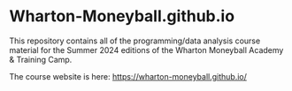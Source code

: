 # Wharton-Moneyball.github.io

This repository contains all of the programming/data analysis course material for the Summer 2024 editions of the Wharton Moneyball Academy & Training Camp.

The course website is here: https://wharton-moneyball.github.io/
